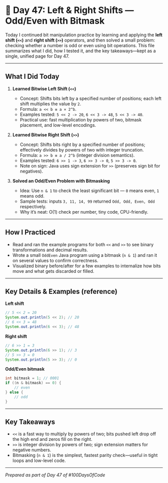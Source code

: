 # 📘 Day 47: Left & Right Shifts — Odd/Even with Bitmask

Today I continued bit manipulation practice by learning and applying the **left shift (`<<`)** and **right shift (`>>`)** operators, and then solved a small problem: checking whether a number is odd or even using bit operations. This file summarizes what I did, how I tested it, and the key takeaways—kept as a single, unified page for Day 47.

---

## What I Did Today

1. **Learned Bitwise Left Shift (`<<`)**

   * Concept: Shifts bits left by a specified number of positions; each left shift multiplies the value by `2`.
   * Formula: `a << b ≡ a × 2^b`.
   * Examples tested: `5 << 2 -> 20`, `6 << 3 -> 48`, `5 << 3 -> 40`.
   * Practical use: fast multiplication by powers of two, bitmask placement, and low-level encodings.

2. **Learned Bitwise Right Shift (`>>`)**

   * Concept: Shifts bits right by a specified number of positions; effectively divides by powers of two with integer truncation.
   * Formula: `a >> b ≡ a / 2^b` (integer division semantics).
   * Examples tested: `6 >> 1 -> 3`, `6 >> 3 -> 0`, `5 >> 3 -> 0`.
   * Note on sign: Java uses sign extension for `>>` (preserves sign bit for negatives).

3. **Solved an Odd/Even Problem with Bitmasking**

   * Idea: Use `n & 1` to check the least significant bit — `0` means even, `1` means odd.
   * Sample tests: inputs `3, 11, 14, 99` returned `Odd, Odd, Even, Odd` respectively.
   * Why it’s neat: O(1) check per number, tiny code, CPU-friendly.

---

## How I Practiced

* Read and ran the example programs for both `<<` and `>>` to see binary transformations and decimal results.
* Wrote a small `OddEven` Java program using a bitmask (`n & 1`) and ran it on several values to confirm correctness.
* Visualized binary before/after for a few examples to internalize how bits move and what gets discarded or filled.

---

## Key Details & Examples (reference)

**Left shift**

```java
// 5 << 2 = 20
System.out.println(5 << 2); // 20
// 6 << 3 = 48
System.out.println(6 << 3); // 48
```

**Right shift**

```java
// 6 >> 1 = 3
System.out.println(6 >> 1); // 3
// 5 >> 3 = 0
System.out.println(5 >> 3); // 0
```

**Odd/Even bitmask**

```java
int bitmask = 1; // 0001
if ((n & bitmask) == 0) {
    // even
} else {
    // odd
}
```

---

## Key Takeaways

* `<<` is a fast way to multiply by powers of two; bits pushed left drop off the high end and zeros fill on the right.
* `>>` is integer division by powers of two; sign extension matters for negative numbers.
* Bitmasking (`n & 1`) is the simplest, fastest parity check—useful in tight loops and low-level code.

---

*Prepared as part of Day 47 of #100DaysOfCode*

